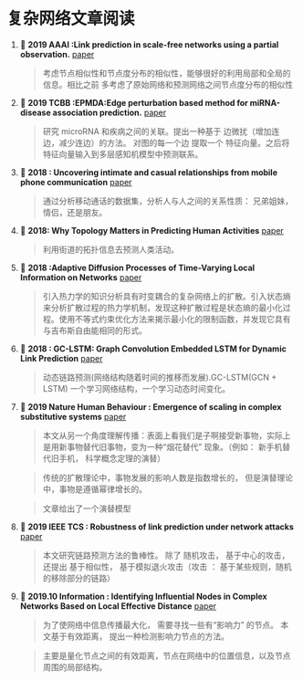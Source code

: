 # 复杂网络文章阅读



1. :page_facing_up: **2019 AAAI :Link prediction in scale-free networks using a partial observation.** [paper](https://iopscience.iop.org/article/10.1088/1742-5468/ab35e8/meta)


	> 考虑节点相似性和节点度分布的相似性，能够很好的利用局部和全局的信息。相比之前 多考虑了原始网络和预测网络之间节点度分布的相似性


2. :page_facing_up: **2019 TCBB :EPMDA:Edge perturbation based method for miRNA-disease association prediction.** [paper](https://ieeexplore.ieee.org/abstract/document/8827911/authors#authors)

	> 研究 microRNA 和疾病之间的关联。提出一种基于 边微扰（增加连边，减少连边）的方法。 对图的每一个边 提取一个 特征向量。之后将特征向量输入到多层感知机模型中预测联系。



3. :page_facing_up: **2018 : Uncovering intimate and casual relationships from mobile phone communication** [paper](https://arxiv.org/abs/1808.10166)

	> 通过分析移动通话的数据集，分析人与人之间的关系性质： 兄弟姐妹，情侣，还是朋友。



4. :page_facing_up: **2018: Why Topology Matters in Predicting Human Activities** [paper](https://arxiv.org/abs/1808.09274)

	> 利用街道的拓扑信息去预测人类活动。


5.  :page_facing_up: **2018 :Adaptive Diffusion Processes of Time-Varying Local Information on Networks** [paper](http://arxiv.org/abs/1812.03814)

	> 引入热力学的知识分析具有时变耦合的复杂网络上的扩散。引入状态熵来分析扩散过程的热力学机制，发现这种扩散过程是状态熵的最小化过程。使用不等式约束优化方法来揭示最小化的限制函数，并发现它具有与吉布斯自由能相同的形式。


6. :page_facing_up: **2018 : GC-LSTM: Graph Convolution Embedded LSTM for Dynamic Link Prediction**  [paper]( http://arxiv.org/abs/1812.04206)

	> 动态链路预测(网络结构随着时间的推移而发展).GC-LSTM(GCN + LSTM) 一个学习网络结构，一个学习动态时间变化。

7. :page_facing_up: **2019 Nature Human Behaviour : Emergence of scaling in complex substitutive systems** [paper](https://www.nature.com/articles/s41562-019-0638-y)

	> 本文从另一个角度理解传播：表面上看我们是子啊接受新事物，实际上是用新事物替代旧事物，变为一种“烟花替代” 现象。（例如： 新手机替代旧手机， 科学概念定理的演替）

	> 传统的扩散理论中，事物发展的影响人数是指数增长的， 但是演替理论中，事物是遵循幂律增长的。

	> 文章给出了一个演替模型


8. :page_facing_up: **2019 IEEE TCS : Robustness of link prediction under network attacks** [paper](https://ieeexplore.ieee.org/document/8826332)


	> 本文研究链路预测方法的鲁棒性。 除了 随机攻击， 基于中心的攻击， 还提出 基于相似性， 基于模拟退火攻击（攻击 ： 基于某些规则，随机的移除部分的链路）


9. :page_facing_up: **2019.10 Information : Identifying Influential Nodes in Complex Networks Based on Local Effective Distance** [paper](https://www.mdpi.com/2078-2489/10/10/311/pdf)

	> 为了使网络中信息传播最大化， 需要寻找一些有“影响力” 的节点。 本文基于有效距离， 提出一种检测影响力节点的方法。

	> 主要是量化节点之间的有效距离，节点在网络中的位置信息，以及节点周围的局部结构。

















